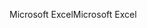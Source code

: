 <span data-ttu-id="77e6e-101">Microsoft Excel</span><span class="sxs-lookup"><span data-stu-id="77e6e-101">Microsoft Excel</span></span>